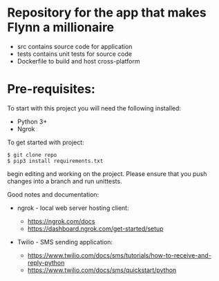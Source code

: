 # Repository for the app that makes Flynn a millionaire

* src contains source code for application
* tests contains unit tests for source code
* Dockerfile to build and host cross-platform

# Pre-requisites:
To start with this project you will need the following installed:
* Python 3+
* Ngrok


To get started with project:
```[bash]
$ git clone repo
$ pip3 install requirements.txt
```

begin editing and working on the project. Please ensure that you push changes into a branch and run unittests.

Good notes and documentation:
* ngrok - local web server hosting client:
  * https://ngrok.com/docs
  * https://dashboard.ngrok.com/get-started/setup
    
* Twilio - SMS sending application:
  * https://www.twilio.com/docs/sms/tutorials/how-to-receive-and-reply-python
  * https://www.twilio.com/docs/sms/quickstart/python  
